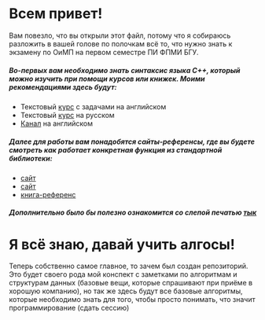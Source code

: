 
# Всем привет!
Вам повезло, что вы открыли этот файл, потому что я собираюсь разложить в вашей голове по полочкам всё то, что нужно знать к экзамену по ОиМП на первом семестре ПИ ФПМИ БГУ.
##### Во-первых вам необходимо знать синтаксис языка C++, который можно изучить при помощи курсов или книжек. Моими рекомендациями здесь будут:
- Текстовый [курс](https://www.learncpp.com) с задачами на английском
- Текстовый [курс](https://ravesli.com/uroki-cpp/) на русском
- [Канал](https://www.youtube.com/playlist?list=PLlrATfBNZ98dudnM48yfGUldqGD0S4FFb) на английском
##### Далее для работы вам понадобятся сайты-референсы, где вы будете смотреть как работает конкретная функция из стандартной библиотеки:
-  [сайт](https://en.cppreference.com/w/)
-  [сайт](https://cplusplus.com/reference/)
-  [книга-референс](https://books.goalkicker.com/CPlusPlusBook/)
##### Дополнительно было бы полезно ознакомится со слепой печатью [тык](https://www.typingstudy.com/list_of_free_touch_typing_software_and_online_resources)

# Я всё знаю, давай учить алгосы!
Теперь собственно самое главное, то зачем был создан репозиторий. Это будет своего рода мой конспект с заметками по алгоритмам и структурам данных (базовые вещи, которые спрашивают при приёме в хорошую компанию), но так же здесь будут все базовые алгоритмы, которые необходимо знать для того, чтобы просто понимать, что значит программирование (сдать сессию)
